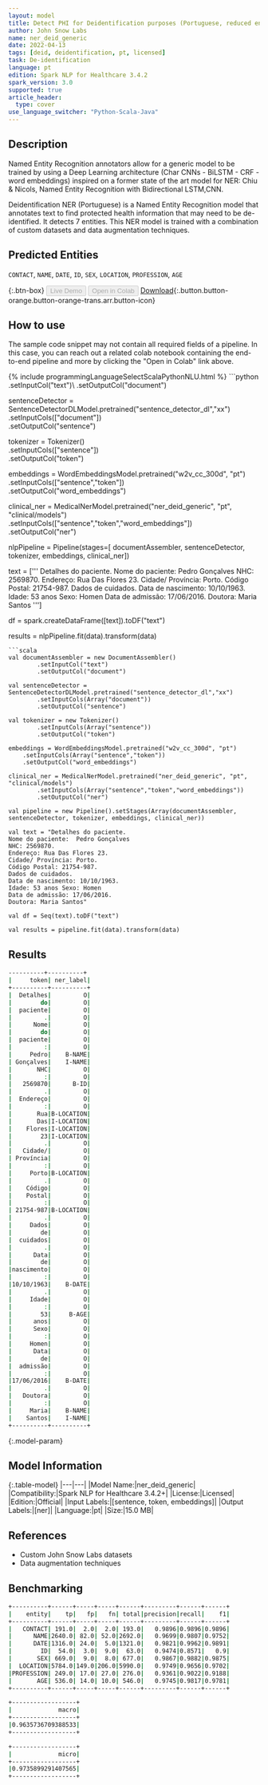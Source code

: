 ```yaml
---
layout: model
title: Detect PHI for Deidentification purposes (Portuguese, reduced entities)
author: John Snow Labs
name: ner_deid_generic
date: 2022-04-13
tags: [deid, deidentification, pt, licensed]
task: De-identification
language: pt
edition: Spark NLP for Healthcare 3.4.2
spark_version: 3.0
supported: true
article_header:
  type: cover
use_language_switcher: "Python-Scala-Java"
---
```


## Description

Named Entity Recognition annotators allow for a generic model to be trained by using a Deep Learning architecture (Char CNNs - BiLSTM - CRF - word embeddings) inspired on a former state of the art model for NER: Chiu & Nicols, Named Entity Recognition with Bidirectional LSTM,CNN. 

Deidentification NER (Portuguese) is a Named Entity Recognition model that annotates text to find protected health information that may need to be de-identified. It detects 7 entities. This NER model is trained with a combination of custom datasets and data augmentation techniques.

## Predicted Entities

`CONTACT`, `NAME`, `DATE`, `ID`, `SEX`, `LOCATION`, `PROFESSION`, `AGE`

{:.btn-box}
<button class="button button-orange" disabled>Live Demo</button>
<button class="button button-orange" disabled>Open in Colab</button>
[Download](https://s3.amazonaws.com/auxdata.johnsnowlabs.com/clinical/models/ner_deid_generic_pt_3.4.2_3.0_1649846957944.zip){:.button.button-orange.button-orange-trans.arr.button-icon}

## How to use

The sample code snippet may not contain all required fields of a pipeline. In this case, you can reach out a related colab notebook containing the end-to-end pipeline and more by clicking the "Open in Colab" link above.




<div class="tabs-box" markdown="1">
{% include programmingLanguageSelectScalaPythonNLU.html %}
```python
        .setInputCol("text")\
        .setOutputCol("document")
        
sentenceDetector = SentenceDetectorDLModel.pretrained("sentence_detector_dl","xx")\
        .setInputCols(["document"])\
        .setOutputCol("sentence")

tokenizer = Tokenizer()\
        .setInputCols(["sentence"])\
        .setOutputCol("token")

embeddings = WordEmbeddingsModel.pretrained("w2v_cc_300d", "pt")\
	.setInputCols(["sentence","token"])\
	.setOutputCol("word_embeddings")

clinical_ner = MedicalNerModel.pretrained("ner_deid_generic", "pt", "clinical/models")\
        .setInputCols(["sentence","token","word_embeddings"])\
        .setOutputCol("ner")

nlpPipeline = Pipeline(stages=[
        documentAssembler,
        sentenceDetector,
        tokenizer,
        embeddings,
        clinical_ner])

text = ['''
Detalhes do paciente.
Nome do paciente:  Pedro Gonçalves
NHC: 2569870.
Endereço: Rua Das Flores 23.
Cidade/ Província: Porto.
Código Postal: 21754-987.
Dados de cuidados.
Data de nascimento: 10/10/1963.
Idade: 53 anos Sexo: Homen
Data de admissão: 17/06/2016.
Doutora: Maria Santos
''']

df = spark.createDataFrame([text]).toDF("text")

results = nlpPipeline.fit(data).transform(data)
```
```scala
val documentAssembler = new DocumentAssembler()
        .setInputCol("text")
        .setOutputCol("document")

val sentenceDetector = SentenceDetectorDLModel.pretrained("sentence_detector_dl","xx")
        .setInputCols(Array("document"))
        .setOutputCol("sentence")

val tokenizer = new Tokenizer()
        .setInputCols(Array("sentence"))
        .setOutputCol("token")

embeddings = WordEmbeddingsModel.pretrained("w2v_cc_300d", "pt")
	.setInputCols(Array("sentence","token"))
	.setOutputCol("word_embeddings")

clinical_ner = MedicalNerModel.pretrained("ner_deid_generic", "pt", "clinical/models")
        .setInputCols(Array("sentence","token","word_embeddings"))
        .setOutputCol("ner")

val pipeline = new Pipeline().setStages(Array(documentAssembler, sentenceDetector, tokenizer, embeddings, clinical_ner))

val text = "Detalhes do paciente.
Nome do paciente:  Pedro Gonçalves
NHC: 2569870.
Endereço: Rua Das Flores 23.
Cidade/ Província: Porto.
Código Postal: 21754-987.
Dados de cuidados.
Data de nascimento: 10/10/1963.
Idade: 53 anos Sexo: Homen
Data de admissão: 17/06/2016.
Doutora: Maria Santos"

val df = Seq(text).toDF("text")

val results = pipeline.fit(data).transform(data)
```
</div>

## Results

```bash
----------+----------+
|     token| ner_label|
+----------+----------+
|  Detalhes|         O|
|        do|         O|
|  paciente|         O|
|         .|         O|
|      Nome|         O|
|        do|         O|
|  paciente|         O|
|         :|         O|
|     Pedro|    B-NAME|
| Gonçalves|    I-NAME|
|       NHC|         O|
|         :|         O|
|   2569870|      B-ID|
|         .|         O|
|  Endereço|         O|
|         :|         O|
|       Rua|B-LOCATION|
|       Das|I-LOCATION|
|    Flores|I-LOCATION|
|        23|I-LOCATION|
|         .|         O|
|   Cidade/|         O|
| Província|         O|
|         :|         O|
|     Porto|B-LOCATION|
|         .|         O|
|    Código|         O|
|    Postal|         O|
|         :|         O|
| 21754-987|B-LOCATION|
|         .|         O|
|     Dados|         O|
|        de|         O|
|  cuidados|         O|
|         .|         O|
|      Data|         O|
|        de|         O|
|nascimento|         O|
|         :|         O|
|10/10/1963|    B-DATE|
|         .|         O|
|     Idade|         O|
|         :|         O|
|        53|     B-AGE|
|      anos|         O|
|      Sexo|         O|
|         :|         O|
|     Homen|         O|
|      Data|         O|
|        de|         O|
|  admissão|         O|
|         :|         O|
|17/06/2016|    B-DATE|
|         .|         O|
|   Doutora|         O|
|         :|         O|
|     Maria|    B-NAME|
|    Santos|    I-NAME|
+----------+----------+
```

{:.model-param}
## Model Information

{:.table-model}
|---|---|
|Model Name:|ner_deid_generic|
|Compatibility:|Spark NLP for Healthcare 3.4.2+|
|License:|Licensed|
|Edition:|Official|
|Input Labels:|[sentence, token, embeddings]|
|Output Labels:|[ner]|
|Language:|pt|
|Size:|15.0 MB|

## References

- Custom John Snow Labs datasets
- Data augmentation techniques

## Benchmarking

```bash
+----------+------+-----+-----+------+---------+------+------+
|    entity|    tp|   fp|   fn| total|precision|recall|    f1|
+----------+------+-----+-----+------+---------+------+------+
|   CONTACT| 191.0|  2.0|  2.0| 193.0|   0.9896|0.9896|0.9896|
|      NAME|2640.0| 82.0| 52.0|2692.0|   0.9699|0.9807|0.9752|
|      DATE|1316.0| 24.0|  5.0|1321.0|   0.9821|0.9962|0.9891|
|        ID|  54.0|  3.0|  9.0|  63.0|   0.9474|0.8571|   0.9|
|       SEX| 669.0|  9.0|  8.0| 677.0|   0.9867|0.9882|0.9875|
|  LOCATION|5784.0|149.0|206.0|5990.0|   0.9749|0.9656|0.9702|
|PROFESSION| 249.0| 17.0| 27.0| 276.0|   0.9361|0.9022|0.9188|
|       AGE| 536.0| 14.0| 10.0| 546.0|   0.9745|0.9817|0.9781|
+----------+------+-----+-----+------+---------+------+------+

+------------------+
|             macro|
+------------------+
|0.9635736709388533|
+------------------+

+------------------+
|             micro|
+------------------+
|0.9735899291407565|
+------------------+
```